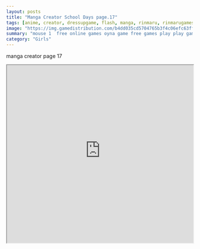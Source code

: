 ```yaml
---
layout: posts
title: "Manga Creator School Days page.17"
tags: [anime, creator, dressupgame, flash, manga, rinmaru, rinmarugames, school, free, online, games, oyna, game, free, games, play, play, games]
image: "https://img.gamedistribution.com/b4dd035cd5704765b3f4c06efc63ff09.jpg"
summary: "mouse 1  free online games oyna game free games play play games"
category: "Girls"
---
```


manga creator page 17

<iframe width="100%" height="480px;" src="https://flash.gamedistribution.com?game=b4dd035cd5704765b3f4c06efc63ff09"></iframe>